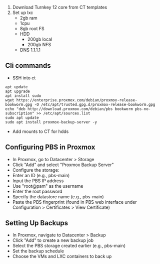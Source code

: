 1. Download Turnkey 12 core from CT templates
2. Set up lxc
	- 2gb ram
	- 1cpu
	- 8gb root FS
	- HDD 
		- 200gb local
		- 200gb NFS
	- DNS 1.1.1.1

## Cli commands
- SSH into ct

```
apt update
apt upgrade
apt install sudo
wget https://enterprise.proxmox.com/debian/proxmox-release-bookworm.gpg -O /etc/apt/trusted.gpg.d/proxmox-release-bookworm.gpg
echo "deb http://download.proxmox.com/debian/pbs bookworm pbs-no-subscription" >> /etc/apt/sources.list
sudo apt update
sudo apt install proxmox-backup-server -y
```

- Add mounts to CT for hdds

## Configuring PBS in Proxmox

- In Proxmox, go to Datacenter > Storage
- Click "Add" and select "Proxmox Backup Server"
- Configure the storage:
- Enter an ID (e.g., pbs-main)
- Input the PBS IP address
- Use "root@pam" as the username
- Enter the root password
- Specify the datastore name (e.g., pbs-main)
- Paste the PBS fingerprint (found in PBS web interface under Configuration > Certificates > View Certificate)

## Setting Up Backups

- In Proxmox, navigate to Datacenter > Backup
- Click "Add" to create a new backup job
- Select the PBS storage created earlier (e.g., pbs-main)
- Set the backup schedule
- Choose the VMs and LXC containers to back up





